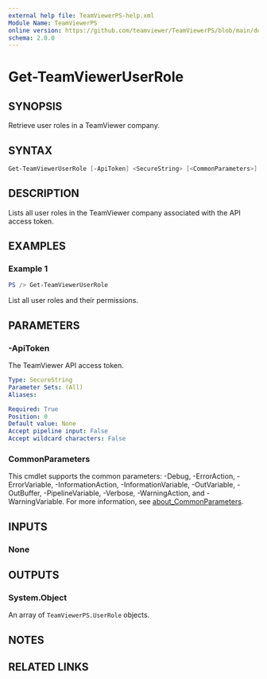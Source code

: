 ```yaml
---
external help file: TeamViewerPS-help.xml
Module Name: TeamViewerPS
online version: https://github.com/teamviewer/TeamViewerPS/blob/main/docs/Cmdlets_help/Get-TeamViewerUserRole.md
schema: 2.0.0
---
```


# Get-TeamViewerUserRole

## SYNOPSIS

Retrieve user roles in a TeamViewer company.

## SYNTAX

```powershell
Get-TeamViewerUserRole [-ApiToken] <SecureString> [<CommonParameters>]
```

## DESCRIPTION

Lists all user roles in the TeamViewer company associated with the API access token.

## EXAMPLES

### Example 1

```powershell
PS /> Get-TeamViewerUserRole
```

List all user roles and their permissions.

## PARAMETERS

### -ApiToken

The TeamViewer API access token.

```yaml
Type: SecureString
Parameter Sets: (All)
Aliases:

Required: True
Position: 0
Default value: None
Accept pipeline input: False
Accept wildcard characters: False
```

### CommonParameters

This cmdlet supports the common parameters: -Debug, -ErrorAction, -ErrorVariable, -InformationAction, -InformationVariable, -OutVariable, -OutBuffer, -PipelineVariable, -Verbose, -WarningAction, and -WarningVariable. For more information, see [about_CommonParameters](http://go.microsoft.com/fwlink/?LinkID=113216).

## INPUTS

### None

## OUTPUTS

### System.Object

An array of `TeamViewerPS.UserRole` objects.

## NOTES

## RELATED LINKS
